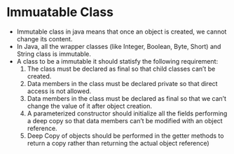 # Immuatable Class 
* Immutable class in java means that once an object is created, we cannot change its content.
* In Java, all the wrapper classes (like Integer, Boolean, Byte, Short) and String class is immutable. 
* A class to be a immutable it should statisfy the following requirement:
	1. The class must be declared as final so that child classes can’t be created.
	2. Data members in the class must be declared private so that direct access is not allowed.
	3. Data members in the class must be declared as final so that we can’t change the value of it after object creation.
	4. A parameterized constructor should initialize all the fields performing a deep copy so that data members can’t be modified with an object reference.
	5. Deep Copy of objects should be performed in the getter methods to return a copy rather than returning the actual object reference)